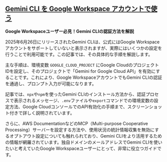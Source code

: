 ## [Gemini CLI を Google Workspace アカウントで使う](https://qiita.com/revsystem/items/34e65c59f05f97357d71?utm_campaign=popular_items&utm_medium=feed&utm_source=popular_items)

**Google Workspaceユーザー必見！Gemini CLIの認証方法を解説**

2025年6月26日にリリースされたGemini CLIは、公式にはGoogle Workspaceアカウントをサポートしていないと表示されますが、実際にはいくつかの設定を行うことで利用可能です。この記事では、その具体的な手順を解説します。

主な手順は、環境変数 `GOOGLE_CLOUD_PROJECT` にGoogle CloudのプロジェクトIDを設定し、そのプロジェクトで「Gemini for Google Cloud API」を有効にすることです。これにより、Google WorkspaceアカウントでもGemini CLIの認証を通過し、プロンプト入力が可能になります。

記事では、`npx`や`npm`を使ったGemini CLIのインストール方法から、認証プロセスで表示されるメッセージ、`.env`ファイルや`export`コマンドでの環境変数の設定方法、Google CloudコンソールでのAPI有効化の手順まで、スクリーンショット付きで詳しく説明されています。

さらに、AWS DocumentationなどのMCP（Multi-purpose Cooperative Processing）サーバーを設定する方法や、使用状況の統計情報収集を無効にするオプトアウト設定についても触れられており、Gemini CLIをより活用するための情報が網羅されています。独自ドメインのメールアドレスでGemini CLIを使いたいと考えていたGoogle Workspaceユーザーにとって、非常に役立つガイドです。